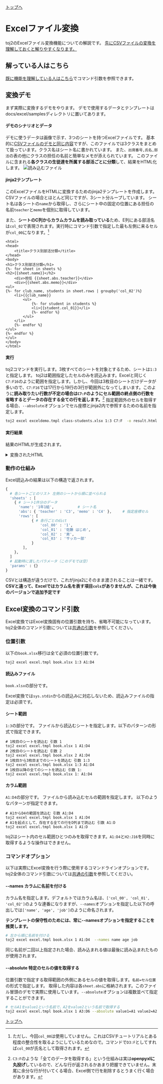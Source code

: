 [トップへ](../README.md)
# Excelファイル変換
toj2のExcelファイル変換機能についての解説です。
[先にCSVファイルの変換を理解しておくと解りやすくなります。](../csv/tutorial.md)

## 解っている人はこちら

[既に機能を理解している人はこちら](#Excel変換のコマンド引数)でコマンド引数を参照できます。

## 変換デモ
まず実際に変換するデモをやります。
デモで使用するデータとテンプレートはdocs/excel/samplesディレクトリに置いてあります。

#### デモのシナリオとデータ
デモに使うデータは画像で示す、3つのシートを持つExcelファイルです。
基本的に[CSVファイルのデモと同じ内容](../csv/tutorial.md)ですが、このファイルでは3クラスをまとめて扱っています。クラス名はシート名に書かれています。
また、`出席番号,氏名,部活`の表の他にクラスの担任の名前と簡単なメモが添えられています。
このファイルに含まれる**各クラスの生徒達を所属する部活ごとに分類**して、結果をHTML化します。
![読み込むファイル](./sheets.png "シート画像")

#### jinja2テンプレート
このExcelファイルをHTMLに変換するためのjinja2テンプレートを作成します。
CSVファイルの場合とほとんど同じですが、3シート分ループしています。
シート名は各シートの`name`から取得し、さらにシート中の固定の位置にある担任の名前`teacher`と`memo`を個別に取得しています。

また、**シートのC列からカラムカラムを読み取っている**ため、E列にある部活名は`col_02`で表現されます。実行時にコマンド引数で指定した最も左側に来るセルが`col_00`になります。[^unused-zero]

```jinja2:exceldemo.tmpl
<html>
<head> 
    <title>クラス別部活分類</title>
</head>
<body>
<h1>クラス別部活分類</h1>
{%- for sheet in sheets %}
<h2>{{sheet.name}}</h2>
    <div>担任 {{sheet.abs.teacher}}</div>
    <div>{{sheet.abs.memo}}</div>
<ul>
{%- for club_name, students in sheet.rows | groupby('col_02')%}
    <li>{{club_name}}
        <ul>
            {%- for student in students %}
            <li>{{student.col_01}}</li>
            {%- endfor %}
        </ul>
    </li>
    {%- endfor %}
</ul>
{%- endfor %}
</ul>
</body>
</html>
```

#### 実行
toj2コマンドを実行します。3枚すべてのシートを対象とするため、シートは`1:3`と指定します。
toj2は範囲指定したセルのみを読込みます。Excelと同じく`C7:F16`のように範囲を指定します。しかし、今回は3枚目のシートだけデータが多いので、`C7:F16`では17行から19行の3行が範囲外になってしまいます。このように**読み取りたい行数が不定の場合は`C7:F`のようにセル範囲の終点側の行数を省略するとデータの存在する全ての行を返します。**[^read-all-cells]
指定範囲外のセルを取得する場合、`--absolute`オプションでセル座標とjinja2内で参照するための名前を指定します。

```sh
toj2 excel exceldemo.tmpl class-students.xlsx 1:3 C7:F  -o result.html --absolute teacher=C3 memo=C4
```
#### 実行結果
結果のHTMLが生成されます。

<details>
<summary>変換されたHTML</summary>
```html
<html>
<head> 
    <title>クラス別部活分類</title>
</head>
<body>
<h1>クラス別部活分類</h1>
<h2>1年1組</h2>
    <div>担任 辻 宏則</div>
    <div>男子にサッカー部が多い</div>
<ul>
    <li>なし
        <ul>
            <li>山下 巧</li>
        </ul>
    </li>
    <li>サッカー部
        <ul>
            <li>佐藤 はじめ</li>
            <li>小林 裕太</li>
            <li>宮田 敦</li>
            <li>山口 博之</li>
            <li>山際 祐一</li>
        </ul>
    </li>
    <li>テニス部
        <ul>
            <li>斎藤 かな</li>
        </ul>
    </li>
    <li>バレー部
        <ul>
            <li>久米 ひろ子</li>
        </ul>
    </li>
    <li>陸上部
        <ul>
            <li>清田 浩一</li>
            <li>黒木 宏</li>
        </ul>
    </li>
</ul>
<h2>1年2組</h2>
    <div>担任 大槻 ルリ</div>
    <div>部活所属生徒少なめ</div>
<ul>
    <li>なし
        <ul>
            <li>有賀 直樹</li>
            <li>小田 ひろみ</li>
            <li>田辺 雄二</li>
            <li>長野 成正</li>
            <li>正井 恭太</li>
        </ul>
    </li>
    <li>サッカー部
        <ul>
            <li>春日 将司</li>
        </ul>
    </li>
    <li>テニス部
        <ul>
            <li>井田 祥子</li>
        </ul>
    </li>
    <li>バスケ部
        <ul>
            <li>江川 武彦</li>
        </ul>
    </li>
    <li>バレー部
        <ul>
            <li>木田 夏鈴</li>
        </ul>
    </li>
    <li>柔道部
        <ul>
            <li>金井 浩二</li>
        </ul>
    </li>
</ul>
<h2>1年3組</h2>
    <div>担任 新倉 勇夫</div>
    <div>クラスの生徒数が多め</div>
<ul>
    <li>サッカー部
        <ul>
            <li>大口 一彦</li>
            <li>大山 拓哉</li>
            <li>竹内 秀雄</li>
        </ul>
    </li>
    <li>テニス部
        <ul>
            <li>杉本 洋子</li>
            <li>赤嶺 文子</li>
            <li>村上 康子</li>
        </ul>
    </li>
    <li>バスケ部
        <ul>
            <li>森本 敦志</li>
            <li>大内 泰央</li>
            <li>中村 正博</li>
        </ul>
    </li>
    <li>バレー部
        <ul>
            <li>大石 雅子</li>
        </ul>
    </li>
    <li>柔道部
        <ul>
            <li>西山 隆昭</li>
            <li>西田 貴明</li>
        </ul>
    </li>
    <li>陸上部
        <ul>
            <li>中村 みさき</li>
        </ul>
    </li>
</ul>
</ul>
</body>
</html>
```

</details>

### 動作の仕組み
Excel読込みの結果は以下の構造で返されます。

```python
{
  # 各シートごとのリスト 左側のシートから順に並べられる
  'sheets' : [
    { # シート1件分のデータ
      'name': '1年1組',           # シート名
      'abs': { 'teacher' : 'C3', 'memo' : 'C4' },     # 指定座標セル
      'rows': [
            { # 各行ごとのdict
                'col_00' : '1',
                'col_01' : '佐藤 はじめ',
                'col_02' : '男',
                'col_03' : 'サッカー部'
            }
        ],
    }, 
  ]
  # 起動時に渡したパラメータ（このデモでは空）
  'params' : {}
}
```

CSVとは構造が違うだけで、これがjinja2にそのまま渡されることは一緒です。
**CSVと違って、Excelではカラム名を表す項目`cols`がありませんが、これは今後のバージョンで追加予定です**

## Excel変換のコマンド引数
Excel変換ではExcel変換固有の位置引数を持ち、省略不可能になっています。
toj2全体のコマンド引数については[共通の引数](../README.md#共通コマンド引数)を参照してください。


### 位置引数
以下の`book.xlsx`移行は全て必須の位置引数です。

```sh
toj2 excel excel.tmpl book.xlsx 1:3 A1:D4
```

#### 読込みファイル
`book.xlsx`の部分です。

Excel変換では`sys.stdin`からの読込みに対応しないため、読込みファイルの指定は必須です。

#### **シート範囲**
`1:3`の部分です。
ファイルから読込むシートを指定します。以下のパターンの形式で指定できます。

```
# 1枚目のシートを読込む 引数 1
toj2 excel excel.tmpl book.xlsx 1 A1:D4
# 2枚目のシートを読込む 引数 2
toj2 excel excel.tmpl book.xlsx 2 A1:D4
# 1枚目から3枚目までのシートを読込む 引数 1:3
toj2 excel excel.tmpl book.xlsx 1:3 A1:D4
# 1枚目以降の全てのシートを読込む 引数 1:
toj2 excel excel.tmpl book.xlsx 1: A1:D4
```

#### カラム範囲
 `A1:D4`の部分です。
 ファイルから読み込むセルの範囲を指定します。
以下のようなパターンが指定できます。

```
# A1からD4の範囲を読込む 引数 A1:D4
toj2 excel excel.tmpl book.xlsx 1 A1:D4
# A1を起点として、存在する全ての行をD列まで読込む 引数 A1:D
toj2 excel excel.tmpl book.xlsx 1 A1:D
```

toj2はシート内のセル範囲ひとつのみを取得できます。`A1:D4`と`H2:J16`を同時に取得するような操作はできません。

### コマンドオプション
以下は実際にExcel変換を行う際に使用するコマンドラインオプションです。
toj2全体のコマンド引数については[共通の引数](../README.md#共通コマンド引数)を参照してください。

#### --names カラムに名前を付ける
カラム名を指定します。デフォルトではカラム名は、`['col_00', 'col_01', 'col_02']`のような連番になりますが、`--names`オプションを指定した以下の呼出しでは`['name', 'age', 'job']`のように命名されます。

**テンプレートの保守性のためには、常に--namesオプションを指定することを推奨します。**

```sh
# 左から順に名前を付ける
toj2 excel excel.tmpl book.xlsx 1 A1:D4  --names name age job
```
同じ名前が二回以上指定された場合、読み込まれる値は最後に読み込まれたものが使用されます。

#### --absolute 特定のセルの値を取得する
位置引数で指定する取得範囲の外側にあるセルの値を取得します。`名前=セル位置`の形式で指定します。
取得した内容は各`sheet.abs`に格納されます。このファイル冒頭のデモで実際に使用しています。`--absolute`オプションは複数並べて指定することができます。
```sh
# セルA1をvalue1という名前で、A2をvalue2という名前で取得する
toj2 excel excel.tmpl book.xlsx 1 A3:D6 --absolute value1=A1 value2=A2
```

[トップへ](../README.md)

[^unused-zero]: ただし、今回`col_00`は使用していません。これはCSVチュートリアルとある程度の整合性を取るようにしているためなので。コマンドで`D3:F`としてすれば`col_00`が氏名として取得されます。
[^read-all-cells]: `C3:F`のような「全てのデータを取得する」という仕組みは実は**openpyxlに丸投げ**しているので、どんな行が返されるかあまり把握できていません。末尾に余分な行が付いてくる場合、Excel側で行を削除するとうまく行く場合があります。
